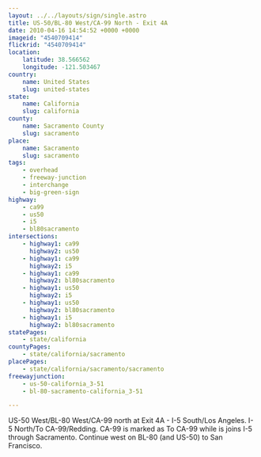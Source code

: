 ```yaml
---
layout: ../../layouts/sign/single.astro
title: US-50/BL-80 West/CA-99 North - Exit 4A
date: 2010-04-16 14:54:52 +0000 +0000
imageid: "4540709414"
flickrid: "4540709414"
location:
    latitude: 38.566562
    longitude: -121.503467
country:
    name: United States
    slug: united-states
state:
    name: California
    slug: california
county:
    name: Sacramento County
    slug: sacramento
place:
    name: Sacramento
    slug: sacramento
tags:
    - overhead
    - freeway-junction
    - interchange
    - big-green-sign
highway:
    - ca99
    - us50
    - i5
    - bl80sacramento
intersections:
    - highway1: ca99
      highway2: us50
    - highway1: ca99
      highway2: i5
    - highway1: ca99
      highway2: bl80sacramento
    - highway1: us50
      highway2: i5
    - highway1: us50
      highway2: bl80sacramento
    - highway1: i5
      highway2: bl80sacramento
statePages:
    - state/california
countyPages:
    - state/california/sacramento
placePages:
    - state/california/sacramento/sacramento
freewayjunction:
    - us-50-california_3-51
    - bl-80-sacramento-california_3-51

---
```

US-50 West/BL-80 West/CA-99 north at Exit 4A - I-5 South/Los Angeles.  I-5 North/To CA-99/Redding.  CA-99 is marked as To CA-99 while is joins I-5 through Sacramento.  Continue west on BL-80 (and US-50) to San Francisco.